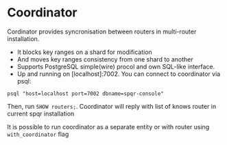 # Coordinator

Cordinator provides syncronisation between routers in multi-router installation.
- It blocks key ranges on a shard for modification
- And moves key ranges consistency from one shard to another
- Supports PostgreSQL simple(wire) procol and own SQL-like interface.
- Up and running on [localhost]:7002. You can connect to coordinator via psql:

```
psql "host=localhost port=7002 dbname=spqr-console"
```

Then, run `SHOW routers;`. Coordinator will reply with list of knows router in current spqr installation

It is possible to run coordinator as a separate entity or with router using `with_coordinator` flag


